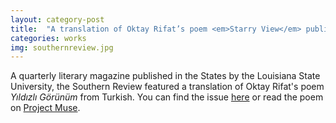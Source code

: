 ```yaml
---
layout: category-post
title:  "A translation of Oktay Rifat’s poem <em>Starry View</em> published in <em>the Southern Review</em>"
categories: works
img: southernreview.jpg
---
```


A quarterly literary magazine published in the States by the Louisiana State University, the Southern Review featured a translation of Oktay Rifat's poem _Yıldızlı Görünüm_ from Turkish. You can find the issue [here](https://thesouthernreview.org/issues/detail/Summer-2023/265/) or read the poem on [Project Muse](https://muse.jhu.edu/article/900977).
